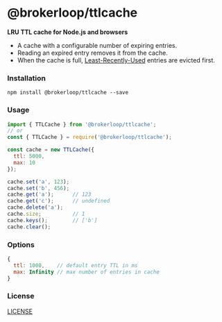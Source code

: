 # @brokerloop/ttlcache

**LRU TTL cache for Node.js and browsers**

- A cache with a configurable number of expiring entries.
- Reading an expired entry removes it from the cache.
- When the cache is full, [Least-Recently-Used](https://en.wikipedia.org/wiki/Cache_replacement_policies#LRU) entries are evicted first.

### Installation

`npm install @brokerloop/ttlcache --save`

### Usage

```js
import { TTLCache } from '@brokerloop/ttlcache';
// or
const { TTLCache } = require('@brokerloop/ttlcache');

const cache = new TTLCache({
  ttl: 5000,
  max: 10
});

cache.set('a', 123);
cache.set('b', 456);
cache.get('a');      // 123
cache.get('c');      // undefined
cache.delete('a');
cache.size;          // 1
cache.keys();        // ['b']
cache.clear();
```

### Options

```js
{
  ttl: 1000,    // default entry TTL in ms
  max: Infinity // max number of entries in cache
}
```

### License

[LICENSE](./LICENSE)
